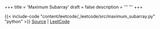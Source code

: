 +++
title = 'Maximum Subarray'
draft = false
description =  '''
'''
+++

{{< include-code "content/leetcode/_leetcode/src/maximum_subarray.py" "python" >}}
[Source](https://github.com/grind-rip/leetcode/blob/master/src/maximum_subarray.py) | [LeetCode](https://leetcode.com/problems/maximum-subarray)
